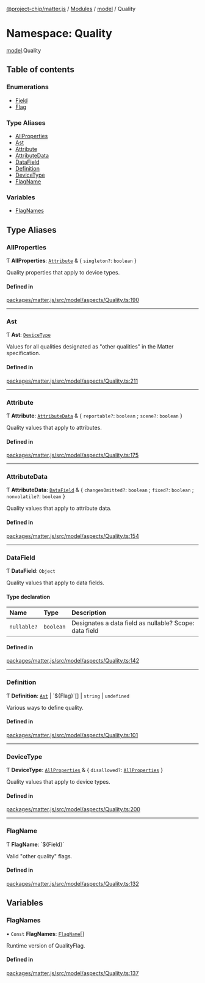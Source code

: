 [@project-chip/matter.js](../README.md) / [Modules](../modules.md) / [model](model.md) / Quality

# Namespace: Quality

[model](model.md).Quality

## Table of contents

### Enumerations

- [Field](../enums/model.Quality.Field.md)
- [Flag](../enums/model.Quality.Flag.md)

### Type Aliases

- [AllProperties](model.Quality.md#allproperties)
- [Ast](model.Quality.md#ast)
- [Attribute](model.Quality.md#attribute)
- [AttributeData](model.Quality.md#attributedata)
- [DataField](model.Quality.md#datafield)
- [Definition](model.Quality.md#definition)
- [DeviceType](model.Quality.md#devicetype)
- [FlagName](model.Quality.md#flagname)

### Variables

- [FlagNames](model.Quality.md#flagnames)

## Type Aliases

### AllProperties

Ƭ **AllProperties**: [`Attribute`](model.Quality.md#attribute) & { `singleton?`: `boolean`  }

Quality properties that apply to device types.

#### Defined in

[packages/matter.js/src/model/aspects/Quality.ts:190](https://github.com/project-chip/matter.js/blob/be83914/packages/matter.js/src/model/aspects/Quality.ts#L190)

___

### Ast

Ƭ **Ast**: [`DeviceType`](model.Quality.md#devicetype)

Values for all qualities designated as "other qualities" in the Matter
specification.

#### Defined in

[packages/matter.js/src/model/aspects/Quality.ts:211](https://github.com/project-chip/matter.js/blob/be83914/packages/matter.js/src/model/aspects/Quality.ts#L211)

___

### Attribute

Ƭ **Attribute**: [`AttributeData`](model.Quality.md#attributedata) & { `reportable?`: `boolean` ; `scene?`: `boolean`  }

Quality values that apply to attributes.

#### Defined in

[packages/matter.js/src/model/aspects/Quality.ts:175](https://github.com/project-chip/matter.js/blob/be83914/packages/matter.js/src/model/aspects/Quality.ts#L175)

___

### AttributeData

Ƭ **AttributeData**: [`DataField`](model.Quality.md#datafield) & { `changesOmitted?`: `boolean` ; `fixed?`: `boolean` ; `nonvolatile?`: `boolean`  }

Quality values that apply to attribute data.

#### Defined in

[packages/matter.js/src/model/aspects/Quality.ts:154](https://github.com/project-chip/matter.js/blob/be83914/packages/matter.js/src/model/aspects/Quality.ts#L154)

___

### DataField

Ƭ **DataField**: `Object`

Quality values that apply to data fields.

#### Type declaration

| Name | Type | Description |
| :------ | :------ | :------ |
| `nullable?` | `boolean` | Designates a data field as nullable? Scope: data field |

#### Defined in

[packages/matter.js/src/model/aspects/Quality.ts:142](https://github.com/project-chip/matter.js/blob/be83914/packages/matter.js/src/model/aspects/Quality.ts#L142)

___

### Definition

Ƭ **Definition**: [`Ast`](model.Quality.md#ast) \| \`${Flag}\`[] \| `string` \| `undefined`

Various ways to define quality.

#### Defined in

[packages/matter.js/src/model/aspects/Quality.ts:101](https://github.com/project-chip/matter.js/blob/be83914/packages/matter.js/src/model/aspects/Quality.ts#L101)

___

### DeviceType

Ƭ **DeviceType**: [`AllProperties`](model.Quality.md#allproperties) & { `disallowed?`: [`AllProperties`](model.Quality.md#allproperties)  }

Quality values that apply to device types.

#### Defined in

[packages/matter.js/src/model/aspects/Quality.ts:200](https://github.com/project-chip/matter.js/blob/be83914/packages/matter.js/src/model/aspects/Quality.ts#L200)

___

### FlagName

Ƭ **FlagName**: \`${Field}\`

Valid "other quality" flags.

#### Defined in

[packages/matter.js/src/model/aspects/Quality.ts:132](https://github.com/project-chip/matter.js/blob/be83914/packages/matter.js/src/model/aspects/Quality.ts#L132)

## Variables

### FlagNames

• `Const` **FlagNames**: [`FlagName`](model.Quality.md#flagname)[]

Runtime version of QualityFlag.

#### Defined in

[packages/matter.js/src/model/aspects/Quality.ts:137](https://github.com/project-chip/matter.js/blob/be83914/packages/matter.js/src/model/aspects/Quality.ts#L137)

